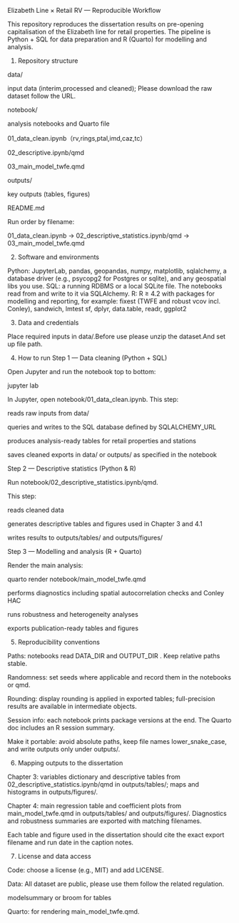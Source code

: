 Elizabeth Line × Retail RV — Reproducible Workflow

This repository reproduces the dissertation results on pre-opening capitalisation of the Elizabeth line for retail properties. The pipeline is Python + SQL for data preparation and R (Quarto) for modelling and analysis.
1) Repository structure

data/                

input data (interim,processed and cleaned); Please download the raw dataset follow the URL.

notebook/            

analysis notebooks and Quarto file

01_data_clean.ipynb（rv,rings,ptal,imd,caz,tc）

02_descriptive.ipynb/qmd

03_main_model_twfe.qmd

outputs/             

key outputs (tables, figures)

README.md

Run order by filename:

01_data_clean.ipynb → 02_descriptive_statistics.ipynb/qmd → 03_main_model_twfe.qmd

2) Software and environments

Python: JupyterLab, pandas, geopandas, numpy, matplotlib, sqlalchemy, a database driver (e.g., psycopg2 for Postgres or sqlite), and any geospatial libs you use.
SQL: a running RDBMS or a local SQLite file. The notebooks read from and write to it via SQLAlchemy.
R: R ≥ 4.2 with packages for modelling and reporting, for example:
fixest (TWFE and robust vcov incl. Conley), sandwich, lmtest
sf, dplyr, data.table, readr, ggplot2

3) Data and credentials

Place required inputs in data/.Before use please unzip the dataset.And set up file path.

4) How to run
Step 1 — Data cleaning (Python + SQL)

Open Jupyter and run the notebook top to bottom:

jupyter lab


In Jupyter, open notebook/01_data_clean.ipynb.
This step:

reads raw inputs from data/

queries and writes to the SQL database defined by SQLALCHEMY_URL

produces analysis-ready tables for retail properties and stations

saves cleaned exports in data/ or outputs/ as specified in the notebook


Step 2 — Descriptive statistics (Python & R)

Run notebook/02_descriptive_statistics.ipynb/qmd.

This step:

reads cleaned data

generates descriptive tables and figures used in Chapter 3 and 4.1

writes results to outputs/tables/ and outputs/figures/


Step 3 — Modelling and analysis (R + Quarto)

Render the main analysis:

quarto render notebook/main_model_twfe.qmd

performs diagnostics including spatial autocorrelation checks and Conley HAC

runs robustness and heterogeneity analyses

exports publication-ready tables and figures


5) Reproducibility conventions

Paths: notebooks read DATA_DIR and OUTPUT_DIR . Keep relative paths stable.

Randomness: set seeds where applicable and record them in the notebooks or qmd.

Rounding: display rounding is applied in exported tables; full-precision results are available in intermediate objects.

Session info: each notebook prints package versions at the end. The Quarto doc includes an R session summary.

Make it portable: avoid absolute paths, keep file names lower_snake_case, and write outputs only under outputs/.

6) Mapping outputs to the dissertation

Chapter 3: variables dictionary and descriptive tables from 02_descriptive_statistics.ipynb/qmd in outputs/tables/; maps and histograms in outputs/figures/.

Chapter 4: main regression table and coefficient plots from main_model_twfe.qmd in outputs/tables/ and outputs/figures/. Diagnostics and robustness summaries are exported with matching filenames.

Each table and figure used in the dissertation should cite the exact export filename and run date in the caption notes.


7) License and data access

Code: choose a license (e.g., MIT) and add LICENSE.

Data: All dataset are public, please use them follow the related regulation.



modelsummary or broom for tables

Quarto: for rendering main_model_twfe.qmd.
